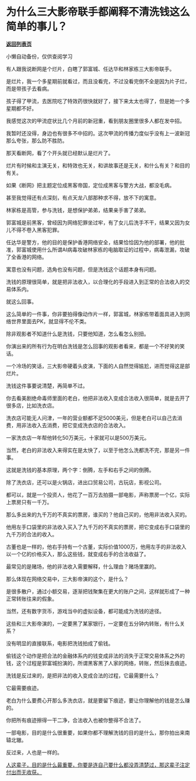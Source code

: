 # 为什么三大影帝联手都阐释不清洗钱这么简单的事儿？

[**返回列表页**](/gzh/记忆承载3)

小懒自动备份，仅供查阅学习

有人跟我说断网是个烂片，白瞎了郭富城、任达华和林家栋三大影帝联手。

是烂片，我一个多星期前就看过，而且没看完，不过没看完倒不全是因为片子烂，而是带孩子去看病。

孩子得了甲流，去医院吃了特效药很快就好了，接下来太太也得了，但是她一个多星期都不好。  

我感觉这次的甲流症状比几个月前的新冠重，看到朋友圈里很多人都在发中招。  

我暂时还没得，身边也有很多不中招的。这次甲流的传播力度似乎没有上一波新冠那么夸张，那么防不胜防。

那天看断网，看了个开头就已经默认是烂片了。  

烂片有时候和主演无关，和特效也无关，和讲故事还是无关，和什么有关？和目的有关。

如果《断网》把主题定位成黑客帝国，定位成黑客与警方大战，都没毛病。

甚至我觉得还有点深刻，有点天龙八部那种求不得，放不下的寓意。  

林家栋是高管，参与洗钱，是想保护弟弟，结果亲手害了弟弟。  

郭富城是前黑客，曾经因为网络犯罪坐过牢，有了女儿后洗手不干，结果又因为女儿不得不卷入黑客犯罪。  

任达华是警方，他的目的是保护香港网络安全，结果恰恰因为他的部署，他的批准，郭富城使用什么所谓AI病毒攻破林家栋的电脑取证的过程中，病毒泄漏，攻破了全香港的网络。  

寓意也没有问题，选角也没有问题，但是洗钱这个话题本身有问题。

洗钱的原理很简单，就是把非法收入，以合理化的手段进入到正常的合法收入的交易体系内。  

就这么回事。  

这么简单的一件事，你非要拍得像动作片一样，郭富城，林家栋带着面具进入到网络世界里面去PK，就显得不伦不类。  

除非观影者不知道什么是洗钱，只要他知道，怎么看怎么别扭。  

你演出来的所有行为在明白洗钱是怎么回事的观影者看来，都是一个不好笑的笑话。

一个冷场的笑话，三大影帝硬着头皮演，下面的人自然觉得尴尬，进而觉得这是部烂片。

洗钱这件事要说清楚，再简单不过。  

你去看美剧绝命毒师里面的老白，他把非法收入变成合法收入很简单，就是去开了很多店，比如洗衣店。  

洗衣店可能无人问津，一年的营业额都不足5000美元，但是老白可以自己去消费，用非法收入去消费，把它变成洗衣店的合法收入。  

一家洗衣店一年帮他转化50万美元，十家就可以是500万美元。  

当然，老白的非法收入来得实在是太快了，以至于他怎么洗都洗不完，那是另一件事。  

这就是洗钱的基本原理，两个字：倒腾，左手和右手之间的倒腾。

除了洗衣店，还可以是火锅店，进出口贸易公司，古玩店，影视公司。  

都可以，就是一个投资人，他花了一百万去拍摄一部电影，声称票房一个亿，实际上票房只有一千万。

那么多出来的九千万的不真实的票房，谁买的？他自己买的，他用非法收入买的。

他用左手口袋里的非法收入买入了九千万的不真实的票房，把它变成右手口袋里的九千万的合法的收入。

古董也是一样的，他右手持有一个古董，实际价值1000万，他用左手的非法收入以一个亿的价格买入，那么这些钱，就变成右手的合法收益了。

最常见的是赌场，他的非法收入需要解释，什么理由？赌场里赢的。  

那么体现在网络交易中，三大影帝演的这个，是什么？  

是很多散户，通过小额交易，逐渐把钱聚集在更大的账户之间，这样就形成了一种正常转账往来的假象。

当然，还有数字货币，游戏当中的虚拟设备，都可能成为洗钱的途径。  

这些和三大影帝演的，一定要黑了某家银行，一定要在五分钟内转账，有什么关系？  

没有明显的直接联系，电影把洗钱拍成了偷钱。  

偷钱这个动作是把合法的金融体系内的钱变成非法的消失于正常交易体系之外的钱，这个过程是郭富城扮演的，所谓黑客黑了人家的网络，转账，然后抹去痕迹。

洗钱是反过来的，是把非法的收入变成合法的过程，它最需要什么？  

它最需要痕迹。

老白为什么要费心开那么多洗衣店，就是要留下痕迹，要让你理解他的钱是怎么赚的。  

你把所有痕迹擦得一干二净，合法收入也被你整得不合法了。

一部电影，目的是什么很重要，如果你都不理解洗钱的目的是什么，那你拍出来南辕北辙。

反过来，人也是一样的。

[人这辈子，目的是什么最重要，你要是连自己要什么都没弄清楚过，那这辈子注定付出而无收获。](http://mp.weixin.qq.com/s?__biz=Mzg4MTg2MzU3Mg==&mid=2247483867&idx=1&sn=52db7208d5cd9c028b63e36b52c62f95&chksm=cf5e3f20f829b63602493492c732aa24c4f8c4f9c202cbb84ddcaa7f02876a0e996925ab835d&scene=21#wechat_redirect)

